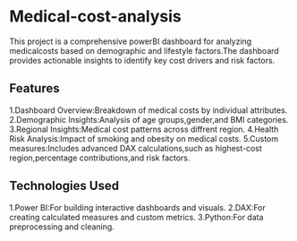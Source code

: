 # Medical-cost-analysis
This project is a comprehensive powerBI dashboard for analyzing medicalcosts based on demographic and lifestyle factors.The dashboard provides actionable insights to identify key cost drivers and risk factors. 
## Features
 1.Dashboard Overview:Breakdown of medical costs by individual attributes.                                                                        
 2.Demographic Insights:Analysis of age groups,gender,and BMI categories.                                                                              
 3.Regional Insights:Medical cost patterns across diffrent region.
 4.Health Risk Analysis:Impact of smoking and obesity on medical costs.
 5.Custom measures:Includes advanced DAX calculations,such as highest-cost region,percentage contributions,and risk factors.
 ## Technologies Used
  1.Power BI:For building interactive dashboards and visuals.
  2.DAX:For creating calculated measures and custom metrics.
  3.Python:For data preprocessing and cleaning.
